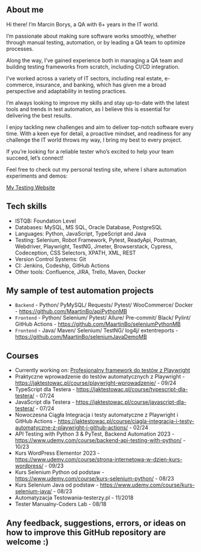 ## About me
Hi there! I’m Marcin Borys, a QA with 6+ years in the IT world.

I’m passionate about making sure software works smoothly, whether through manual testing, automation, or by leading a QA team to optimize processes. 

Along the way, I’ve gained experience both in managing a QA team and building testing frameworks from scratch, including CI/CD integration. 

I’ve worked across a variety of IT sectors, including real estate, e-commerce, insurance, and banking, which has given me a broad perspective and adaptability in testing practices. 

I’m always looking to improve my skills and stay up-to-date with the latest tools and trends in test automation, as I believe this is essential for delivering the best results.

I enjoy tackling new challenges and aim to deliver top-notch software every time. With a keen eye for detail, a proactive mindset, and readiness for any challenge the IT world throws my way, I bring my best to every project.

If you’re looking for a reliable tester who’s excited to help your team succeed, let’s connect!

Feel free to check out my personal testing site, where I share automation experiments and demos: 

[My Testing Website](https://mb-qa.eu/)


## Tech skills

* ISTQB: Foundation Level 
* Databases: MySQL, MS SQL, Oracle Database, PostgreSQL
* Languages: Python, JavaScript, TypeScript and Java
* Testing: Selenium, Robot Framework, Pytest, ReadyApi, Postman, Webdriver, Playwright, TestNG, Jmeter, Browserstack, Cypress, Codeception, CSS Selectors, XPATH, XML, REST
* Version Control Systems: Git
* CI: Jenkins, Codeship, GitHub Actions
* Other tools: Confluence, JIRA, Trello, Maven, Docker 


## My sample of test automation projects

* `Backend` - Python/ PyMySQL/ Requests/ Pytest/ WooCommerce/ Docker -  https://github.com/MaartinBo/apiPythonMB
* `Frontend` - Python/ Selenium/ Pytest/ Allure/ Pre-commit/ Black/ Pylint/ GitHub Actions - https://github.com/MaartinBo/seleniumPythonMB 
* `Frontend` - Java/ Maven/ Selenium/ TestNG/ log4j/ extentreports - https://github.com/MaartinBo/seleniumJavaDemoMB

## Courses 
* Currently working on: [Profesjonalny framework do testów z Playwright](https://jaktestowac.pl/course/playwright-automatyzacja/)
* Praktyczne wprowadzenie do testów automatycznych z Playwright - https://jaktestowac.pl/course/playwright-wprowadzenie/ - 09/24
* TypeScript dla Testera - https://jaktestowac.pl/course/typescript-dla-testera/ - 07/24
* JavaScript dla Testera - https://jaktestowac.pl/course/javascript-dla-testera/ - 07/24
* Nowoczesna Ciągła Integracja i testy automatyczne z Playwright i GitHub Actions - https://jaktestowac.pl/course/ciagla-integracja-i-testy-automatyczne-z-playwright-i-github-actions/ - 02/24
* API Testing with Python 3 & PyTest, Backend Automation 2023 - https://www.udemy.com/course/backend-api-testing-with-python/  - 10/23
* Kurs WordPress Elementor 2023 - https://www.udemy.com/course/strona-internetowa-w-dzien-kurs-wordpress/ - 09/23
* Kurs Selenium Python od podstaw -https://www.udemy.com/course/kurs-selenium-python/ - 08/23
* Kurs Selenium Java od podstaw - https://www.udemy.com/course/kurs-selenium-java/ - 08/23
* Automatyzacja Testowania-testerzy.pl - 11/2018
* Tester Manualny-Coders Lab - 08/18 

## Any feedback, suggestions, errors, or ideas on how to improve this GitHub repository are welcome :)
